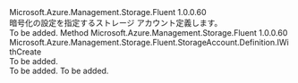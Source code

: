 <Type Name="IWithEncryption" FullName="Microsoft.Azure.Management.Storage.Fluent.StorageAccount.Definition.IWithEncryption">
  <TypeSignature Language="C#" Value="public interface IWithEncryption" />
  <TypeSignature Language="ILAsm" Value=".class public interface auto ansi abstract IWithEncryption" />
  <TypeSignature Language="DocId" Value="T:Microsoft.Azure.Management.Storage.Fluent.StorageAccount.Definition.IWithEncryption" />
  <TypeSignature Language="VB.NET" Value="Public Interface IWithEncryption" />
  <TypeSignature Language="F#" Value="type IWithEncryption = interface" />
  <AssemblyInfo>
    <AssemblyName>Microsoft.Azure.Management.Storage.Fluent</AssemblyName>
    <AssemblyVersion>1.0.0.60</AssemblyVersion>
  </AssemblyInfo>
  <Interfaces />
  <Docs>
    <summary>
            暗号化の設定を指定するストレージ アカウント定義します。
            </summary>
    <remarks>To be added.</remarks>
  </Docs>
  <Members>
    <Member MemberName="WithEncryption">
      <MemberSignature Language="C#" Value="public Microsoft.Azure.Management.Storage.Fluent.StorageAccount.Definition.IWithCreate WithEncryption ();" />
      <MemberSignature Language="ILAsm" Value=".method public hidebysig newslot virtual instance class Microsoft.Azure.Management.Storage.Fluent.StorageAccount.Definition.IWithCreate WithEncryption() cil managed" />
      <MemberSignature Language="DocId" Value="M:Microsoft.Azure.Management.Storage.Fluent.StorageAccount.Definition.IWithEncryption.WithEncryption" />
      <MemberSignature Language="VB.NET" Value="Public Function WithEncryption () As IWithCreate" />
      <MemberSignature Language="F#" Value="abstract member WithEncryption : unit -&gt; Microsoft.Azure.Management.Storage.Fluent.StorageAccount.Definition.IWithCreate" Usage="iWithEncryption.WithEncryption " />
      <MemberType>Method</MemberType>
      <AssemblyInfo>
        <AssemblyName>Microsoft.Azure.Management.Storage.Fluent</AssemblyName>
        <AssemblyVersion>1.0.0.60</AssemblyVersion>
      </AssemblyInfo>
      <ReturnValue>
        <ReturnType>Microsoft.Azure.Management.Storage.Fluent.StorageAccount.Definition.IWithCreate</ReturnType>
      </ReturnValue>
      <Parameters />
      <Docs>
        <summary>To be added.</summary>
        <returns>To be added.</returns>
        <remarks>To be added.</remarks>
      </Docs>
    </Member>
  </Members>
</Type>